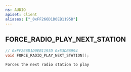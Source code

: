 ```yaml
---
ns: AUDIO
apiset: client
aliases: ["_0xFF266D1D0EB1195D"]
---
```

## FORCE_RADIO_PLAY_NEXT_STATION

```c
// 0xFF266D1D0EB1195D 0x53DB6994
void FORCE_RADIO_PLAY_NEXT_STATION();
```

```
Forces the next radio station to play
```
